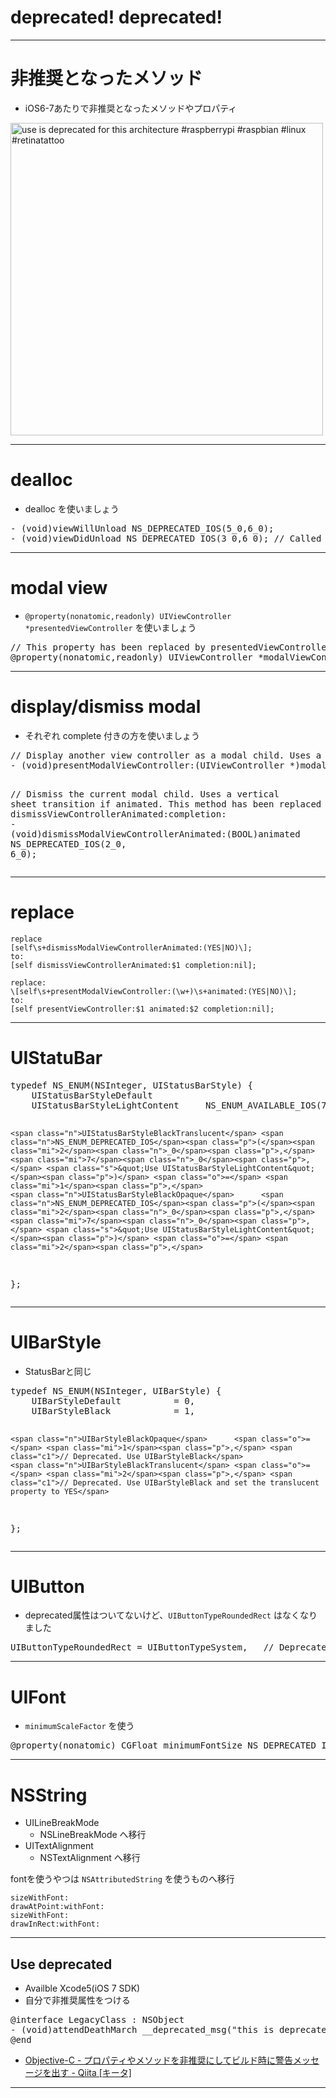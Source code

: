 # deprecated! deprecated!

-----

# 非推奨となったメソッド

* iOS6-7あたりで非推奨となったメソッドやプロパティ


<a href="http://www.flickr.com/photos/29346605@N08/10479230176/" title="use is deprecated for this architecture #raspberrypi #raspbian #linux #retinatattoo by consciousdreams_99, on Flickr"><img src="http://farm4.staticflickr.com/3819/10479230176_a88f298da4.jpg" width="500" height="500" alt="use is deprecated for this architecture #raspberrypi #raspbian #linux #retinatattoo"></a>

-----

# dealloc

* dealloc を使いましょう

<div class="highlight"><pre><span class="k">-</span> <span class="p">(</span><span class="kt">void</span><span class="p">)</span><span class="nf">viewWillUnload</span> <span class="n">NS_DEPRECATED_IOS</span><span class="p">(</span><span class="mi">5</span><span class="n">_0</span><span class="p">,</span><span class="mi">6</span><span class="n">_0</span><span class="p">);</span>
<span class="k">-</span> <span class="p">(</span><span class="kt">void</span><span class="p">)</span><span class="nf">viewDidUnload</span> <span class="n">NS_DEPRECATED_IOS</span><span class="p">(</span><span class="mi">3</span><span class="n">_0</span><span class="p">,</span><span class="mi">6</span><span class="n">_0</span><span class="p">);</span> <span class="c1">// Called after the view controller&#39;s view is released and set to nil. For example, a memory warning which causes the view to be purged. Not invoked as a result of -dealloc.</span>
</pre></div>


-----

# modal view

* ``@property(nonatomic,readonly) UIViewController *presentedViewController`` を使いましょう

<div class="highlight"><pre><span class="c1">// This property has been replaced by presentedViewController.</span>
<span class="k">@property</span><span class="p">(</span><span class="n">nonatomic</span><span class="p">,</span><span class="n">readonly</span><span class="p">)</span> <span class="n">UIViewController</span> <span class="o">*</span><span class="n">modalViewController</span> <span class="n">NS_DEPRECATED_IOS</span><span class="p">(</span><span class="mi">2</span><span class="n">_0</span><span class="p">,</span> <span class="mi">6</span><span class="n">_0</span><span class="p">);</span>
</pre></div>

------

# display/dismiss modal

* それぞれ complete 付きの方を使いましょう

<div class="highlight"><pre><span class="c1">// Display another view controller as a modal child. Uses a vertical sheet transition if animated.This method has been replaced by presentViewController:animated:completion:</span>
<span class="k">-</span> <span class="p">(</span><span class="kt">void</span><span class="p">)</span><span class="nf">presentModalViewController:</span><span class="p">(</span><span class="n">UIViewController</span> <span class="o">*</span><span class="p">)</span><span class="nv">modalViewController</span> <span class="nf">animated:</span><span class="p">(</span><span class="kt">BOOL</span><span class="p">)</span><span class="nv">animated</span> <span class="n">NS_DEPRECATED_IOS</span><span class="p">(</span><span class="mi">2</span><span class="n">_0</span><span class="p">,</span> <span class="mi">6</span><span class="n">_0</span><span class="p">);</span>

<span class="c1">// Dismiss the current modal child. Uses a vertical sheet transition if animated. This method has been replaced by dismissViewControllerAnimated:completion:</span>
<span class="k">-</span> <span class="p">(</span><span class="kt">void</span><span class="p">)</span><span class="nf">dismissModalViewControllerAnimated:</span><span class="p">(</span><span class="kt">BOOL</span><span class="p">)</span><span class="nv">animated</span> <span class="n">NS_DEPRECATED_IOS</span><span class="p">(</span><span class="mi">2</span><span class="n">_0</span><span class="p">,</span> <span class="mi">6</span><span class="n">_0</span><span class="p">);</span>
</pre></div>

-----

# replace

	replace
	[self\s+dismissModalViewControllerAnimated:(YES|NO)\];
	to:
	[self dismissViewControllerAnimated:$1 completion:nil];

	replace: 
	\[self\s+presentModalViewController:(\w+)\s+animated:(YES|NO)\];
	to:
	[self presentViewController:$1 animated:$2 completion:nil];


-----

# UIStatuBar

<div class="highlight"><pre><span class="k">typedef</span> <span class="nf">NS_ENUM</span><span class="p">(</span><span class="n">NSInteger</span><span class="p">,</span> <span class="n">UIStatusBarStyle</span><span class="p">)</span> <span class="p">{</span>
    <span class="n">UIStatusBarStyleDefault</span>                                     <span class="o">=</span> <span class="mi">0</span><span class="p">,</span> <span class="c1">// Dark content, for use on light backgrounds</span>
    <span class="n">UIStatusBarStyleLightContent</span>     <span class="n">NS_ENUM_AVAILABLE_IOS</span><span class="p">(</span><span class="mi">7</span><span class="n">_0</span><span class="p">)</span> <span class="o">=</span> <span class="mi">1</span><span class="p">,</span> <span class="c1">// Light content, for use on dark backgrounds</span>
    
    <span class="n">UIStatusBarStyleBlackTranslucent</span> <span class="n">NS_ENUM_DEPRECATED_IOS</span><span class="p">(</span><span class="mi">2</span><span class="n">_0</span><span class="p">,</span> <span class="mi">7</span><span class="n">_0</span><span class="p">,</span> <span class="s">&quot;Use UIStatusBarStyleLightContent&quot;</span><span class="p">)</span> <span class="o">=</span> <span class="mi">1</span><span class="p">,</span>
    <span class="n">UIStatusBarStyleBlackOpaque</span>      <span class="n">NS_ENUM_DEPRECATED_IOS</span><span class="p">(</span><span class="mi">2</span><span class="n">_0</span><span class="p">,</span> <span class="mi">7</span><span class="n">_0</span><span class="p">,</span> <span class="s">&quot;Use UIStatusBarStyleLightContent&quot;</span><span class="p">)</span> <span class="o">=</span> <span class="mi">2</span><span class="p">,</span>
<span class="p">};</span>
</pre></div>

----

# UIBarStyle

* StatusBarと同じ

<div class="highlight"><pre><span class="k">typedef</span> <span class="nf">NS_ENUM</span><span class="p">(</span><span class="n">NSInteger</span><span class="p">,</span> <span class="n">UIBarStyle</span><span class="p">)</span> <span class="p">{</span>
    <span class="n">UIBarStyleDefault</span>          <span class="o">=</span> <span class="mi">0</span><span class="p">,</span>
    <span class="n">UIBarStyleBlack</span>            <span class="o">=</span> <span class="mi">1</span><span class="p">,</span>
    
    <span class="n">UIBarStyleBlackOpaque</span>      <span class="o">=</span> <span class="mi">1</span><span class="p">,</span> <span class="c1">// Deprecated. Use UIBarStyleBlack</span>
    <span class="n">UIBarStyleBlackTranslucent</span> <span class="o">=</span> <span class="mi">2</span><span class="p">,</span> <span class="c1">// Deprecated. Use UIBarStyleBlack and set the translucent property to YES</span>
<span class="p">};</span>
</pre></div>

----

# UIButton

* deprecated属性はついてないけど、``UIButtonTypeRoundedRect`` はなくなりました

<div class="highlight"><pre><span class="n">UIButtonTypeRoundedRect</span> <span class="o">=</span> <span class="n">UIButtonTypeSystem</span><span class="p">,</span>   <span class="c1">// Deprecated, use UIButtonTypeSystem instead</span>
</pre></div>

------

# UIFont

* ``minimumScaleFactor`` を使う

<div class="highlight"><pre><span class="k">@property</span><span class="p">(</span><span class="n">nonatomic</span><span class="p">)</span> <span class="n">CGFloat</span> <span class="n">minimumFontSize</span> <span class="n">NS_DEPRECATED_IOS</span><span class="p">(</span><span class="mi">2</span><span class="n">_0</span><span class="p">,</span> <span class="mi">6</span><span class="n">_0</span><span class="p">);</span> <span class="c1">// NOTE: deprecated - use minimumScaleFactor. default is 0.0</span>
</pre></div>

------

# NSString

* UILineBreakMode
	* NSLineBreakMode へ移行
* UITextAlignment
	* NSTextAlignment へ移行

fontを使うやつは ``NSAttributedString`` を使うものへ移行

	sizeWithFont:
	drawAtPoint:withFont:
	sizeWithFont:
	drawInRect:withFont:

----

## Use deprecated

* Availble Xcode5(iOS 7 SDK)
* 自分で非推奨属性をつける

<div class="highlight"><pre><span class="k">@interface</span> <span class="nc">LegacyClass</span> : <span class="nc">NSObject</span>
<span class="k">-</span> <span class="p">(</span><span class="kt">void</span><span class="p">)</span><span class="nf">attendDeathMarch</span> <span class="n">__deprecated_msg</span><span class="p">(</span><span class="s">&quot;this is deprecated&quot;</span><span class="p">);</span>
<span class="k">@end</span>
</pre></div>


* [Objective-C - プロパティやメソッドを非推奨にしてビルド時に警告メッセージを出す - Qiita [キータ]](http://qiita.com/laiso/items/e22e35e9b7a03fc39381 "Objective-C - プロパティやメソッドを非推奨にしてビルド時に警告メッセージを出す - Qiita [キータ]")

-----